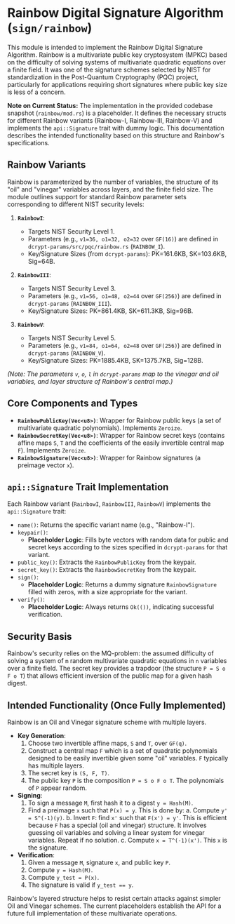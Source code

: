 # Rainbow Digital Signature Algorithm (`sign/rainbow`)

This module is intended to implement the Rainbow Digital Signature Algorithm. Rainbow is a multivariate public key cryptosystem (MPKC) based on the difficulty of solving systems of multivariate quadratic equations over a finite field. It was one of the signature schemes selected by NIST for standardization in the Post-Quantum Cryptography (PQC) project, particularly for applications requiring short signatures where public key size is less of a concern.

**Note on Current Status:** The implementation in the provided codebase snapshot (`rainbow/mod.rs`) is a placeholder. It defines the necessary structs for different Rainbow variants (Rainbow-I, Rainbow-III, Rainbow-V) and implements the `api::Signature` trait with dummy logic. This documentation describes the intended functionality based on this structure and Rainbow's specifications.

## Rainbow Variants

Rainbow is parameterized by the number of variables, the structure of its "oil" and "vinegar" variables across layers, and the finite field size. The module outlines support for standard Rainbow parameter sets corresponding to different NIST security levels:

1.  **`RainbowI`**:
    *   Targets NIST Security Level 1.
    *   Parameters (e.g., `v1=36, o1=32, o2=32` over `GF(16)`) are defined in `dcrypt-params/src/pqc/rainbow.rs` (`RAINBOW_I`).
    *   Key/Signature Sizes (from `dcrypt-params`): PK=161.6KB, SK=103.6KB, Sig=64B.

2.  **`RainbowIII`**:
    *   Targets NIST Security Level 3.
    *   Parameters (e.g., `v1=56, o1=48, o2=44` over `GF(256)`) are defined in `dcrypt-params` (`RAINBOW_III`).
    *   Key/Signature Sizes: PK=861.4KB, SK=611.3KB, Sig=96B.

3.  **`RainbowV`**:
    *   Targets NIST Security Level 5.
    *   Parameters (e.g., `v1=84, o1=64, o2=48` over `GF(256)`) are defined in `dcrypt-params` (`RAINBOW_V`).
    *   Key/Signature Sizes: PK=1885.4KB, SK=1375.7KB, Sig=128B.

*(Note: The parameters `v`, `o`, `l` in `dcrypt-params` map to the vinegar and oil variables, and layer structure of Rainbow's central map.)*

## Core Components and Types

-   **`RainbowPublicKey(Vec<u8>)`**: Wrapper for Rainbow public keys (a set of multivariate quadratic polynomials). Implements `Zeroize`.
-   **`RainbowSecretKey(Vec<u8>)`**: Wrapper for Rainbow secret keys (contains affine maps `S`, `T` and the coefficients of the easily invertible central map `F`). Implements `Zeroize`.
-   **`RainbowSignature(Vec<u8>)`**: Wrapper for Rainbow signatures (a preimage vector `x`).

## `api::Signature` Trait Implementation

Each Rainbow variant (`RainbowI`, `RainbowIII`, `RainbowV`) implements the `api::Signature` trait:

-   `name()`: Returns the specific variant name (e.g., "Rainbow-I").
-   `keypair()`:
    *   **Placeholder Logic**: Fills byte vectors with random data for public and secret keys according to the sizes specified in `dcrypt-params` for that variant.
-   `public_key()`: Extracts the `RainbowPublicKey` from the keypair.
-   `secret_key()`: Extracts the `RainbowSecretKey` from the keypair.
-   `sign()`:
    *   **Placeholder Logic**: Returns a dummy signature `RainbowSignature` filled with zeros, with a size appropriate for the variant.
-   `verify()`:
    *   **Placeholder Logic**: Always returns `Ok(())`, indicating successful verification.

## Security Basis

Rainbow's security relies on the MQ-problem: the assumed difficulty of solving a system of `m` random multivariate quadratic equations in `n` variables over a finite field. The secret key provides a trapdoor (the structure `P = S o F o T`) that allows efficient inversion of the public map for a given hash digest.

## Intended Functionality (Once Fully Implemented)

Rainbow is an Oil and Vinegar signature scheme with multiple layers.

-   **Key Generation**:
    1.  Choose two invertible affine maps, `S` and `T`, over `GF(q)`.
    2.  Construct a central map `F` which is a set of quadratic polynomials designed to be easily invertible given some "oil" variables. `F` typically has multiple layers.
    3.  The secret key is `(S, F, T)`.
    4.  The public key `P` is the composition `P = S o F o T`. The polynomials of `P` appear random.
-   **Signing**:
    1.  To sign a message `M`, first hash it to a digest `y = Hash(M)`.
    2.  Find a preimage `x` such that `P(x) = y`. This is done by:
        a.  Compute `y' = S^(-1)(y)`.
        b.  Invert `F`: find `x'` such that `F(x') = y'`. This is efficient because `F` has a special (oil and vinegar) structure. It involves guessing oil variables and solving a linear system for vinegar variables. Repeat if no solution.
        c.  Compute `x = T^(-1)(x')`. This `x` is the signature.
-   **Verification**:
    1.  Given a message `M`, signature `x`, and public key `P`.
    2.  Compute `y = Hash(M)`.
    3.  Compute `y_test = P(x)`.
    4.  The signature is valid if `y_test == y`.

Rainbow's layered structure helps to resist certain attacks against simpler Oil and Vinegar schemes. The current placeholders establish the API for a future full implementation of these multivariate operations.